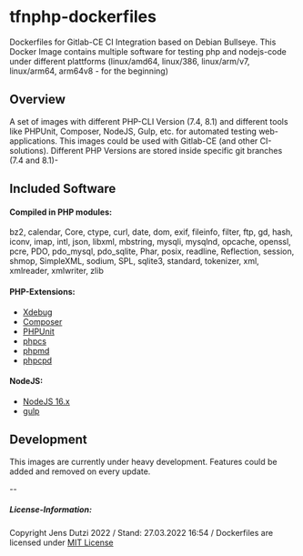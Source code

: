 # tfnphp-dockerfiles

Dockerfiles for Gitlab-CE CI Integration based on Debian Bullseye. This Docker Image contains multiple software for testing php and nodejs-code under different plattforms (linux/amd64, linux/386, linux/arm/v7, linux/arm64, arm64v8 - for the beginning)

## Overview

A set of images with different PHP-CLI Version (7.4, 8.1) and different tools like PHPUnit, Composer, NodeJS, Gulp, etc. for automated testing web-applications. This images could be used with Gitlab-CE (and other CI-solutions). Different PHP Versions are stored inside specific git branches (7.4 and 8.1)-

## Included Software

#### Compiled in PHP modules:
bz2, calendar, Core, ctype, curl, date, dom, exif, fileinfo, filter, ftp, gd, hash, iconv, imap, intl, json, libxml, mbstring, mysqli, mysqlnd, opcache, openssl, pcre, PDO, pdo_mysql, pdo_sqlite, Phar, posix, readline, Reflection, session, shmop, SimpleXML, sodium, SPL, sqlite3, standard, tokenizer, xml, xmlreader, xmlwriter, zlib

#### PHP-Extensions:
- [Xdebug](https://xdebug.org)
- [Composer](https://getcomposer.org)
- [PHPUnit](https://phpunit.de)
- [phpcs](https://github.com/squizlabs/PHP_CodeSniffer)
- [phpmd](https://phpmd.org)
- [phpcpd](https://github.com/sebastianbergmann/phpcpd)

#### NodeJS:

- [NodeJS 16.x](https://nodejs.org/en/)
- [gulp](https://gulpjs.com)

## Development

This images are currently under heavy development. Features could be added and removed on every update.

--
##### License-Information:

Copyright Jens Dutzi 2022 / Stand: 27.03.2022 16:54 / Dockerfiles are licensed under [MIT License](http://opensource.org/licenses/mit-license.php)

